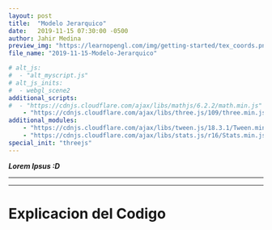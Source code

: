 ```yaml
---
layout: post
title:  "Modelo Jerarquico"
date:   2019-11-15 07:30:00 -0500
author: Jahir Medina
preview_img: "https://learnopengl.com/img/getting-started/tex_coords.png"
file_name: "2019-11-15-Modelo-Jerarquico"

# alt_js:
#  - "alt_myscript.js"
# alt_js_inits:
#  - webgl_scene2
additional_scripts:
#  - "https://cdnjs.cloudflare.com/ajax/libs/mathjs/6.2.2/math.min.js"
    - "https://cdnjs.cloudflare.com/ajax/libs/three.js/109/three.min.js"
additional_modules:
    - "https://cdnjs.cloudflare.com/ajax/libs/tween.js/18.3.1/Tween.min.js"
    - "https://cdnjs.cloudflare.com/ajax/libs/stats.js/r16/Stats.min.js"
special_init: "threejs"
---
```


___Lorem Ipsus :D___

---
---

# Explicacion del Codigo